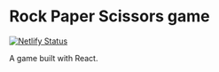 # Rock Paper Scissors game

[![Netlify Status](https://api.netlify.com/api/v1/badges/3702a96b-001f-4cea-a71c-6dbaa4b36e2a/deploy-status)](https://app.netlify.com/sites/rps-game-react/deploys)

A game built with React.
